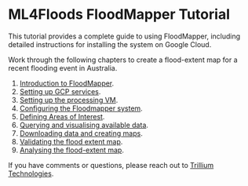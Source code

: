 # ML4Floods FloodMapper Tutorial

This tutorial provides a complete guide to using FloodMapper, including
detailed instructions for installing the system on Google Cloud.

Work through the following chapters to create a flood-extent map for a
recent flooding event in Australia.

 1. [Introduction to FloodMapper](01_INTRODUCTION.md).
 1. [Setting up GCP services](02a_SETUP_SERVICES.md).
 1. [Setting up the processing VM](02b_SETUP_VM.md).
 1. [Configuring the Floodmapper system](02c_SETUP_CONFIGURATION.md).
 1. [Defining Areas of Interest](03_EMS_AND_AOIS.md).
 1. [Querying and visualising available data](04_QUERYING_DATA.md).
 1. [Downloading data and creating maps](05_DOWNLOADING_AND_MAPPING.md).
 1. [Validating the flood extent map](06_VALIDATING.md).
 1. [Analysing the flood-extent map](07_ANALYSING.md).

If you have comments or questions, please reach out to [Trillium
Technologies](https://trillium.tech/).